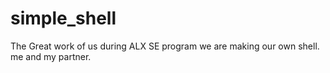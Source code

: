 # simple_shell
The Great work of us during ALX SE program we are making our own shell. me and my partner.
